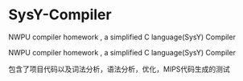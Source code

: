 # SysY-Compiler
NWPU compiler homework , a simplified C language(SysY) Compiler 

NWPU compiler homework , a simplified C language(SysY) Compiler

包含了项目代码以及词法分析，语法分析，优化，MIPS代码生成的测试
